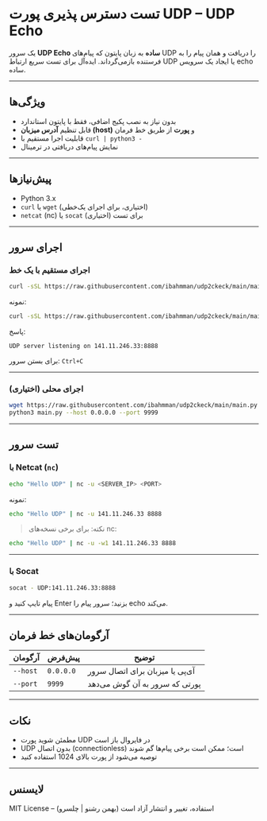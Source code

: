 # تست دسترس پذیری پورت UDP – UDP Echo 

یک سرور **UDP Echo ساده** به زبان پایتون که پیام‌های UDP را دریافت و همان پیام را به فرستنده بازمی‌گرداند.
ایده‌آل برای تست سریع ارتباط UDP یا ایجاد یک سرویس echo ساده.

---

## ویژگی‌ها

* بدون نیاز به نصب پکیج اضافی، فقط با پایتون استاندارد
* قابل تنظیم **آدرس میزبان (host)** و **پورت** از طریق خط فرمان
* قابلیت اجرا مستقیم با `curl | python3 -`
* نمایش پیام‌های دریافتی در ترمینال

---

## پیش‌نیازها

* Python 3.x
* `curl` یا `wget` (اختیاری، برای اجرای یک‌خطی)
* `netcat` (nc) یا `socat` برای تست (اختیاری)

---

## اجرای سرور

### اجرای مستقیم با یک خط

```bash
curl -sSL https://raw.githubusercontent.com/ibahmman/udp2ckeck/main/main.py | python3 - --host <HOST> --port <PORT>
```

نمونه:

```bash
curl -sSL https://raw.githubusercontent.com/ibahmman/udp2ckeck/main/main.py | python3 - --host 141.11.246.33 --port 8888
```

پاسخ:

```
UDP server listening on 141.11.246.33:8888
```

برای بستن سرور: `Ctrl+C`

---

### اجرای محلی (اختیاری)

```bash
wget https://raw.githubusercontent.com/ibahmman/udp2ckeck/main/main.py
python3 main.py --host 0.0.0.0 --port 9999
```

---

## تست سرور

### با Netcat (`nc`)

```bash
echo "Hello UDP" | nc -u <SERVER_IP> <PORT>
```

نمونه:

```bash
echo "Hello UDP" | nc -u 141.11.246.33 8888
```

> نکته: برای برخی نسخه‌های nc:

```bash
echo "Hello UDP" | nc -u -w1 141.11.246.33 8888
```

---

### با Socat

```bash
socat - UDP:141.11.246.33:8888
```

پیام تایپ کنید و Enter بزنید؛ سرور پیام را echo می‌کند.

---

## آرگومان‌های خط فرمان

| آرگومان  | پیش‌فرض   | توضیح                           |
| -------- | --------- | ------------------------------- |
| `--host` | `0.0.0.0` | آی‌پی یا میزبان برای اتصال سرور |
| `--port` | `9999`    | پورتی که سرور به آن گوش می‌دهد  |

---

## نکات

* مطمئن شوید پورت UDP در فایروال باز است
* UDP بدون اتصال (connectionless) است؛ ممکن است برخی پیام‌ها گم شوند
* توصیه می‌شود از پورت بالای 1024 استفاده کنید

---

## لایسنس

MIT License – استفاده، تغییر و انتشار آزاد است (بهمن رشنو | چلسرو)
